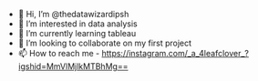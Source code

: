 - 👋 Hi, I’m @thedatawizardipsh
- 👀 I’m interested in data analysis
- 🌱 I’m currently learning tableau
- 💞️ I’m looking to collaborate on my first project
- 📫 How to reach me -  https://instagram.com/_a_4leafclover_?igshid=MmVlMjlkMTBhMg==

<!---
thedatawizardipsh/thedatawizardipsh is a ✨ special ✨ repository because its `README.md` (this file) appears on your GitHub profile.
You can click the Preview link to take a look at your changes.
--->
